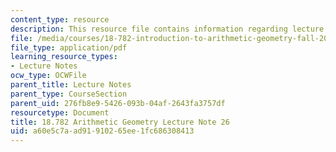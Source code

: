 ```yaml
---
content_type: resource
description: This resource file contains information regarding lecture note 26.
file: /media/courses/18-782-introduction-to-arithmetic-geometry-fall-2013/a60e5c7aad91910265ee1fc686308413_MIT18_782F13_lec26.pdf
file_type: application/pdf
learning_resource_types:
- Lecture Notes
ocw_type: OCWFile
parent_title: Lecture Notes
parent_type: CourseSection
parent_uid: 276fb8e9-5426-093b-04af-2643fa3757df
resourcetype: Document
title: 18.782 Arithmetic Geometry Lecture Note 26
uid: a60e5c7a-ad91-9102-65ee-1fc686308413
---
```

